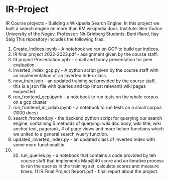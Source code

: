 # IR-Project
IR Course projects - Building a Wikipedia Search Engine.
In this project we built a search engine on more than 6M wikipedia docs.
Institute: Ben Gurion University of the Negev.
Professor: Nir Grinberg
Students: Beni ifland, Itay Saig
This repository includes the following files:
1. Create_Indices.ipynb - A notebook we ran on GCP to build our indices.
2. IR final project 2022-2023.pdf - assignment given by the course staff.
3. IR project Presentation.pptx - small and funny presentation for peer evaluation.
4. Inverted_index_gcp.py - A python script given by the course staff with an implementation of an Inverted Index class.
5. new_train.json - an updated training set provided by the course staff, this is a json file with queries and top (most relevant) wiki pages excpected.
6. run_frontend_gcp.ipynb - a notebook to run tests on the whole corpus on a gcp cluster.
7. run_frontend_in_colab.ipynb - a notebook to run tests on a small corpus (1000 docs)
8. search_frontend.py - the backend python script for querying our search engine, containing 5 methods of querying: wiki doc body, wiki title, wiki anchor text, pagerank, # of page views and more helper functions which we united to a general search wuery function.
9. updated_inverted_index.py - an updated class of Inverted Index with some more functionalitis.
10. 10. run_queries.py - a notebook that contains a code provided by teh course staff that implements Map@40 score and an iterative process to run the queries in the training set, calculate scores and measure times.
11 IR Final Project Report.pdf - final report about the project.
